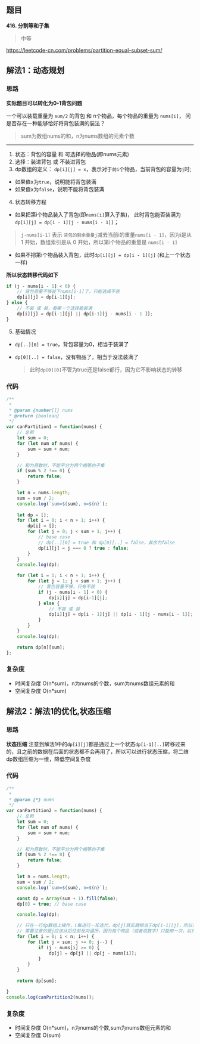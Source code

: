 ## 题目
**416. 分割等和子集**
>中等

https://leetcode-cn.com/problems/partition-equal-subset-sum/

## 解法1：动态规划
### 思路
**实际题目可以转化为0-1背包问题**

一个可以装载重量为 `sum/2` 的背包 和 n个物品，每个物品的重量为 `nums[i]`，
问是否存在一种能够恰好将背包装满的装法？
>sum为数组nums的和，n为nums数组的元素个数

---

1. 状态：背包的容量 和 可选择的物品(即nums元素)
2. 选择：装进背包 或 不装进背包
3. dp数组的定义：
`dp[i][j] = x`，表示对于`前i`个物品，当前背包的容量为`j`时;
* 如果值x为`true`，说明能将背包装满
* 如果值x为`false`，说明不能将背包装满

4. 状态转移方程
* 如果把第i个物品装入了背包(即`nums[i]`算入子集)，
此时背包能否装满为 `dp[i][j] = dp[i - 1][j - nums[i - 1]]`；
>`j-nums[i-1]` 表示 `背包的剩余重量j`减去当前i的重量`nums[i - 1]`，因为i是从 1 开始，数组索引是从 0 开始，所以第i个物品的重量是 `nums[i - 1]`
* 如果不把第i个物品装入背包，此时`dp[i][j] = dp[i - 1][j]` (和上一个状态一样)

**所以状态转移代码如下**

```javascript
if (j - nums[i - 1] < 0) {
    // 背包容量不够装下nums[i-1]了，只能选择不装
    dp[i][j] = dp[i-1][j];
} else {
    // 不装 或 装，看哪一个选择能装满
    dp[i][j] = dp[i-1][j] || dp[i-1][j - nums[i - 1 ]]; 
}
```

5. 基础情况
* `dp[..][0] = true`，背包容量为0，相当于装满了
* `dp[0][..] = false`，没有物品了，相当于没法装满了

  > 此时`dp[0][0]`不管为true还是false都行，因为它不影响状态的转移

### 代码
```javascript
/**
 * 
 * @param {number[]} nums
 * @return {boolean}
 */
var canPartition1 = function(nums) {
    // 总和
    let sum = 0;
    for (let num of nums) {
        sum = sum + num;
    }

    // 和为奇数时，不能平分为两个相等的子集
    if (sum % 2 !== 0) {
        return false;
    }

    let n = nums.length;
    sum = sum / 2;
    console.log(`sum=${sum}, n=${n}`);
    
    let dp = [];
    for (let i = 0; i < n + 1; i++) {
        dp[i] = [];
        for (let j = 0; j < sum + 1; j++) {
            // base case 
            // dp[..][0] = true 和 dp[0][..] = false，其余为false
            dp[i][j] = j === 0 ? true : false;
        }
    }
    console.log(dp);

    for (let i = 1; i < n + 1; i++) {
        for (let j = 1; j < sum + 1; j++) {
            // 背包容量不够，只有不装
            if (j - nums[i - 1] < 0) {
                dp[i][j] = dp[i-1][j];
            } else {
                // 不装 或 装
                dp[i][j] = dp[i - 1][j] || dp[i - 1][j - nums[i - 1]]; 
            }
        }
    }
    console.log(dp);

    return dp[n][sum];
};

```
### 复杂度
* 时间复杂度 O(n*sum)，n为nums的个数，sum为nums数组元素的和
* 空间复杂度 O(n*sum)


## 解法2：解法1的优化,状态压缩
### 思路
**状态压缩**
注意到解法1中的`dp[i][j]`都是通过上一个状态`dp[i-1][..]`转移过来的，且之前的数据在后面的状态都不会再用了，所以可以进行状态压缩，将二维dp数组压缩为一维，降低空间复杂度

### 代码
```javascript
/**
 * 
 * @param {*} nums 
 */
var canPartition2 = function(nums) {
    // 总和
    let sum = 0;
    for (let num of nums) {
        sum = sum + num;
    }

    // 和为奇数时，不能平分为两个相等的子集
    if (sum % 2 !== 0) {
        return false;
    }

    let n = nums.length;
    sum = sum / 2;
    console.log(`sum=${sum}, n=${n}`);

    const dp = Array(sum + 1).fill(false);
    dp[0] = true; // base case

    console.log(dp);

    // 只在一行dp数组上操作，i每进行一轮迭代，dp[j]其实就相当于dp[i-1][j]，所以只需要一维数组就够用了
    // 需要注意的是j应该从后往前反向遍历，因为每个物品（或者说数字）只能用一次，以免之前的结果影响其他的结果
    for (let i = 0; i < n; i++) {
        for (let j = sum; j >= 0; j--) {
            if (j - nums[i] >= 0) {
                dp[j] = dp[j] || dp[j - nums[i]];
            }
        }
    }
       
    return dp[sum];

}
console.log(canPartition2(nums));

```
### 复杂度
* 时间复杂度 O(n*sum)，n为nums的个数,sum为nums数组元素的和
* 空间复杂度 O(sum)